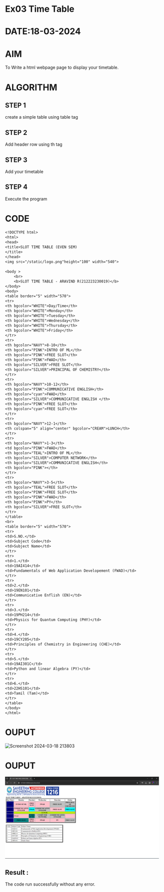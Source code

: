 # Ex03 Time Table
# DATE:18-03-2024
# AIM
To Write a html webpage page to display your timetable.
# ALGORITHM
## STEP 1
create a simple table using table tag
## STEP 2
Add header row using th tag
## STEP 3
Add your timetable
## STEP 4
Execute the program
# CODE
```
<!DOCTYPE html>
<html>
<head>
<title>SLOT TIME TABLE (EVEN SEM)
</title>
</head>
<img src="/static/logo.png"height="100" width="540">

<body >
    <br>
    <b>SLOT TIME TABLE - ARAVIND R(212223230019)</b>
</body>
<body>
<table border="5" width="570">
<tr>
<th bgcolor="WHITE">Day/Time</th>
<th bgcolor="WHITE">Monday</th>
<th bgcolor="WHITE">Tuesday</th>
<th bgcolor="WHITE">Wednesday</th>
<th bgcolor="WHITE">Thursday</th>
<th bgcolor="WHITE">Friday</th>
</tr>
<tr>
<th bgcolor="NAVY">8-10</th>
<th bgcolor="PINK">INTRO OF ML</th>
<th bgcolor="PINK">FREE SLOT</th>
<th bgcolor="PINK">FWAD</th>
<th bgcolor="SILVER">FREE SLOT</th>
<th bgcolor="SILVER">PRINCIPAL OF CHEMISTRY</th>
</tr>
<tr>
<th bgcolor="NAVY">10-12</th>
<th bgcolor="PINK">COMMUNICATIVE ENGLISH</th>
<th bgcolor="cyan">FWAD</th>
<th bgcolor="SILVER">COMMUNICATIVE ENGLISH </th>
<th bgcolor="PINK">FREE SLOT</th>
<th bgcolor="cyan">FREE SLOT</th>
</tr>
<tr>
<th bgcolor="NAVY">12-1</th>
<th colspan="5" align="center" bgcolor="CREAM">LUNCH</th>
</tr>
<tr>
<th bgcolor="NAVY">1-3</th>
<td bgcolor="PINK">FWAD</th>
<th bgcolor="TEAL">INTRO OF ML</th>
<th bgcolor="SILVER">COMPUTER NETWORK</th>
<th bgcolor="SILVER">COMMUNICATIVE ENGLISH</th>
<th bgcolor="PINK"></th>
</tr>
<tr>
<th bgcolor="NAVY">3-5</th>
<th bgcolor="TEAL">FREE SLOT</th>
<th bgcolor="PINK">FREE SLOT</th>
<th bgcolor="PINK">FWAD</th>
<th bgcolor="PINK">PY</th>
<th bgcolor="SILVER">FREE SLOT</th>
</tr>
</table>
<br>
<table border="5" width="570">
<tr>
<td>S.NO.</td>
<td>Subject Code</td>
<td>Subject Name</td>
</tr>
<tr>
<td>1.</td>
<td>19AI414</td>
<td>Fundamentals of Web Application Developement (FWAD)</td>
</tr>
<tr>
<td>2.</td>
<td>19EN101</td>
<td>Communicative Enflish (EN)</td>
</tr>
<tr>
<td>3.</td>
<td>19PH214</td>
<td>Physics for Quantum Computing (PHY)</td>
</tr>
<tr>
<td>4.</td>
<td>19CY205</td>
<td>Principles of Chemistry in Engineering (CHE)</td>
</tr>
<tr>
<td>5.</td>
<td>19AI301C</td>
<td>Python and linear Algebra (PY)</td>
</tr>
<tr>
<td>6.</td>
<td>22HS101</td>
<td>Tamil (Tam)</td>
</tr>
</table>
</body>
</html>
```

# OUPUT
![Screenshot 2024-03-18 213803](https://github.com/ARAVIND23005370/slot/assets/148514836/6945d7f1-2c4c-4030-9c17-b66f95b88856)







# OUPUT
![alt text](<Screenshot 2024-03-18 203017.png>)


## Result :
The code run successfully without any error.


